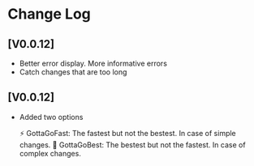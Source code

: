 # Change Log

## [V0.0.12]

- Better error display. More informative errors
- Catch changes that are too long

## [V0.0.12]

- Added two options

  ⚡ GottaGoFast: The fastest but not the bestest. In case of simple changes.
  🐢 GottaGoBest: The bestest but not the fastest. In case of complex changes.
